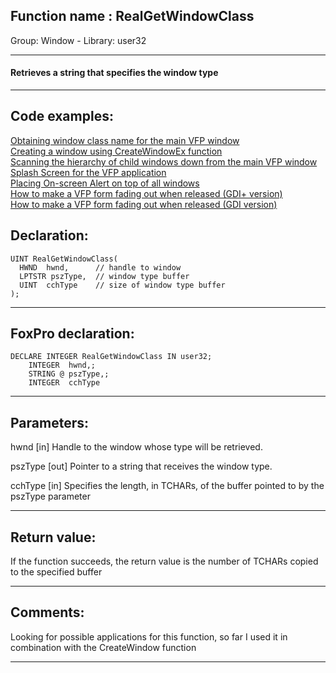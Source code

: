 
## Function name : RealGetWindowClass
Group: Window - Library: user32    
***  


#### Retrieves a string that specifies the window type
***  


## Code examples:
[Obtaining window class name for the main VFP window](../../samples/sample_049.md)  
[Creating a window using CreateWindowEx function](../../samples/sample_050.md)  
[Scanning the hierarchy of child windows down from the main VFP window](../../samples/sample_261.md)  
[Splash Screen for the VFP application](../../samples/sample_294.md)  
[Placing On-screen Alert on top of all windows](../../samples/sample_504.md)  
[How to make a VFP form fading out when released (GDI+ version)](../../samples/sample_527.md)  
[How to make a VFP form fading out when released (GDI version)](../../samples/sample_528.md)  

## Declaration:
```foxpro  
UINT RealGetWindowClass(
  HWND  hwnd,      // handle to window
  LPTSTR pszType,  // window type buffer
  UINT  cchType    // size of window type buffer
);  
```  
***  


## FoxPro declaration:
```foxpro  
DECLARE INTEGER RealGetWindowClass IN user32;
	INTEGER  hwnd,;
	STRING @ pszType,;
	INTEGER  cchType  
```  
***  


## Parameters:
hwnd 
[in] Handle to the window whose type will be retrieved. 

pszType 
[out] Pointer to a string that receives the window type. 

cchType 
[in] Specifies the length, in TCHARs, of the buffer pointed to by the pszType parameter  
***  


## Return value:
If the function succeeds, the return value is the number of TCHARs copied to the specified buffer  
***  


## Comments:
Looking for possible applications for this function, so far I used it in combination with the CreateWindow function  
  
***  

